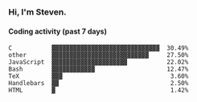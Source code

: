 ### Hi, I'm Steven.

#### Coding activity (past 7 days)
```
C           ▓▓▓▓▓▓▓▓▓▓▓▓▓▓▓▓▓▓▓▓▓▓▓▓▓▓▓▓▓▓  30.49%
other       ▓▓▓▓▓▓▓▓▓▓▓▓▓▓▓▓▓▓▓▓▓▓▓▓▓▓▓     27.50%
JavaScript  ▓▓▓▓▓▓▓▓▓▓▓▓▓▓▓▓▓▓▓▓▓           22.02%
Bash        ▓▓▓▓▓▓▓▓▓▓▓▓                    12.47%
TeX         ▓▓▓                              3.60%
Handlebars  ▓▓                               2.50%
HTML        ▓                                1.42%
```
